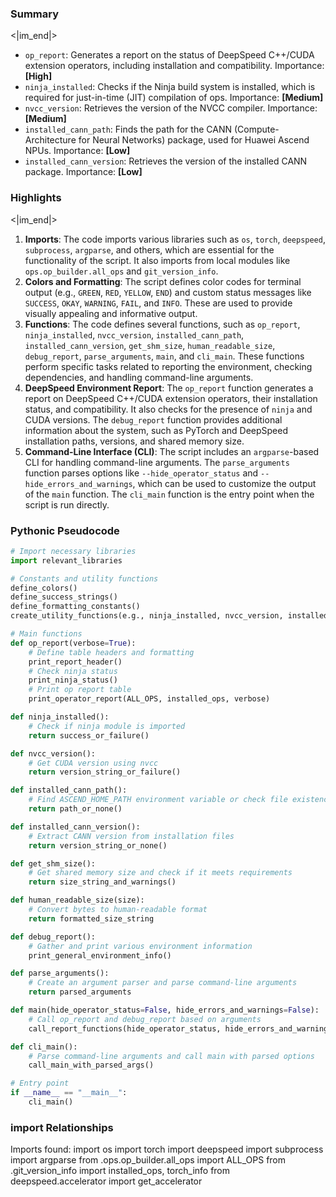 

### Summary

<|im_end|>

* `op_report`: Generates a report on the status of DeepSpeed C++/CUDA extension operators, including installation and compatibility. Importance: **[High]**
* `ninja_installed`: Checks if the Ninja build system is installed, which is required for just-in-time (JIT) compilation of ops. Importance: **[Medium]**
* `nvcc_version`: Retrieves the version of the NVCC compiler. Importance: **[Medium]**
* `installed_cann_path`: Finds the path for the CANN (Compute-Architecture for Neural Networks) package, used for Huawei Ascend NPUs. Importance: **[Low]**
* `installed_cann_version`: Retrieves the version of the installed CANN package. Importance: **[Low]**

### Highlights

<|im_end|>

1. **Imports**: The code imports various libraries such as `os`, `torch`, `deepspeed`, `subprocess`, `argparse`, and others, which are essential for the functionality of the script. It also imports from local modules like `ops.op_builder.all_ops` and `git_version_info`.
2. **Colors and Formatting**: The script defines color codes for terminal output (e.g., `GREEN`, `RED`, `YELLOW`, `END`) and custom status messages like `SUCCESS`, `OKAY`, `WARNING`, `FAIL`, and `INFO`. These are used to provide visually appealing and informative output.
3. **Functions**: The code defines several functions, such as `op_report`, `ninja_installed`, `nvcc_version`, `installed_cann_path`, `installed_cann_version`, `get_shm_size`, `human_readable_size`, `debug_report`, `parse_arguments`, `main`, and `cli_main`. These functions perform specific tasks related to reporting the environment, checking dependencies, and handling command-line arguments.
4. **DeepSpeed Environment Report**: The `op_report` function generates a report on DeepSpeed C++/CUDA extension operators, their installation status, and compatibility. It also checks for the presence of `ninja` and CUDA versions. The `debug_report` function provides additional information about the system, such as PyTorch and DeepSpeed installation paths, versions, and shared memory size.
5. **Command-Line Interface (CLI)**: The script includes an `argparse`-based CLI for handling command-line arguments. The `parse_arguments` function parses options like `--hide_operator_status` and `--hide_errors_and_warnings`, which can be used to customize the output of the `main` function. The `cli_main` function is the entry point when the script is run directly.

### Pythonic Pseudocode

```python
# Import necessary libraries
import relevant_libraries

# Constants and utility functions
define_colors()
define_success_strings()
define_formatting_constants()
create_utility_functions(e.g., ninja_installed, nvcc_version, installed_cann_path, installed_cann_version, get_shm_size, human_readable_size)

# Main functions
def op_report(verbose=True):
    # Define table headers and formatting
    print_report_header()
    # Check ninja status
    print_ninja_status()
    # Print op report table
    print_operator_report(ALL_OPS, installed_ops, verbose)

def ninja_installed():
    # Check if ninja module is imported
    return success_or_failure()

def nvcc_version():
    # Get CUDA version using nvcc
    return version_string_or_failure()

def installed_cann_path():
    # Find ASCEND_HOME_PATH environment variable or check file existence
    return path_or_none()

def installed_cann_version():
    # Extract CANN version from installation files
    return version_string_or_none()

def get_shm_size():
    # Get shared memory size and check if it meets requirements
    return size_string_and_warnings()

def human_readable_size(size):
    # Convert bytes to human-readable format
    return formatted_size_string

def debug_report():
    # Gather and print various environment information
    print_general_environment_info()

def parse_arguments():
    # Create an argument parser and parse command-line arguments
    return parsed_arguments

def main(hide_operator_status=False, hide_errors_and_warnings=False):
    # Call op_report and debug_report based on arguments
    call_report_functions(hide_operator_status, hide_errors_and_warnings)

def cli_main():
    # Parse command-line arguments and call main with parsed options
    call_main_with_parsed_args()

# Entry point
if __name__ == "__main__":
    cli_main()
```


### import Relationships

Imports found:
import os
import torch
import deepspeed
import subprocess
import argparse
from .ops.op_builder.all_ops import ALL_OPS
from .git_version_info import installed_ops, torch_info
from deepspeed.accelerator import get_accelerator